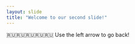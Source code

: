 ```yaml
---
layout: slide
title: "Welcome to our second slide!"
---
```

:ru::ru::ru::ru::ru:
Use the left arrow to go back!
